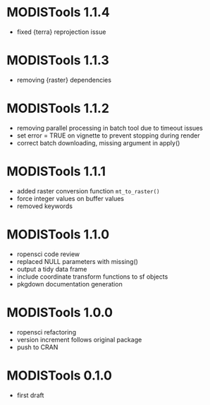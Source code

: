 # MODISTools 1.1.4

* fixed {terra} reprojection issue

# MODISTools 1.1.3

* removing {raster} dependencies

# MODISTools 1.1.2

* removing parallel processing in batch tool due to timeout issues
* set error = TRUE on vignette to prevent stopping during render
* correct batch downloading, missing argument in apply()

# MODISTools 1.1.1

* added raster conversion function `mt_to_raster()`
* force integer values on buffer values
* removed keywords

# MODISTools 1.1.0

* ropensci code review
* replaced NULL parameters with missing()
* output a tidy data frame
* include coordinate transform functions to sf objects
* pkgdown documentation generation

# MODISTools 1.0.0

* ropensci refactoring
* version increment follows original package
* push to CRAN

# MODISTools 0.1.0

* first draft
